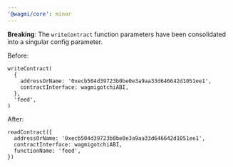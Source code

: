 ```yaml
---
'@wagmi/core': minor
---
```


**Breaking**: The `writeContract` function parameters have been consolidated into a singular config parameter.

Before:

```tsx
writeContract(
  {
    addressOrName: '0xecb504d39723b0be0e3a9aa33d646642d1051ee1',
    contractInterface: wagmigotchiABI,
  },
  'feed',
)
```

After:

```tsx
readContract({
  addressOrName: '0xecb504d39723b0be0e3a9aa33d646642d1051ee1',
  contractInterface: wagmigotchiABI,
  functionName: 'feed',
})
```
